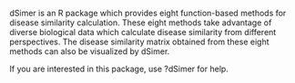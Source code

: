 dSimer is an R package which provides eight function-based methods for disease similarity calculation. These eight methods take advantage of diverse biological data which calculate disease similarity from different perspectives. The disease similarity matrix obtained from these eight methods can also be visualized by dSimer.

If you are interested in this package, use ?dSimer for help.
